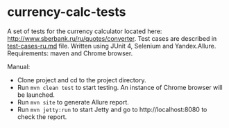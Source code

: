 # currency-calc-tests
A set of tests for the currency calculator located here: http://www.sberbank.ru/ru/quotes/converter.
Test cases are described in [test-cases-ru.md](https://github.com/asleap/currency-calc-tests/blob/master/test-cases-ru.md) file.
Written using JUnit 4, Selenium and Yandex.Allure.
Requirements: maven and Chrome browser.

Manual:
- Clone project and cd to the project directory.
- Run `mvn clean test` to start testing. An instance of Chrome browser will be launched.
- Run `mvn site` to generate Allure report.
- Run `mvn jetty:run` to start Jetty and go to http://localhost:8080 to check the report.
